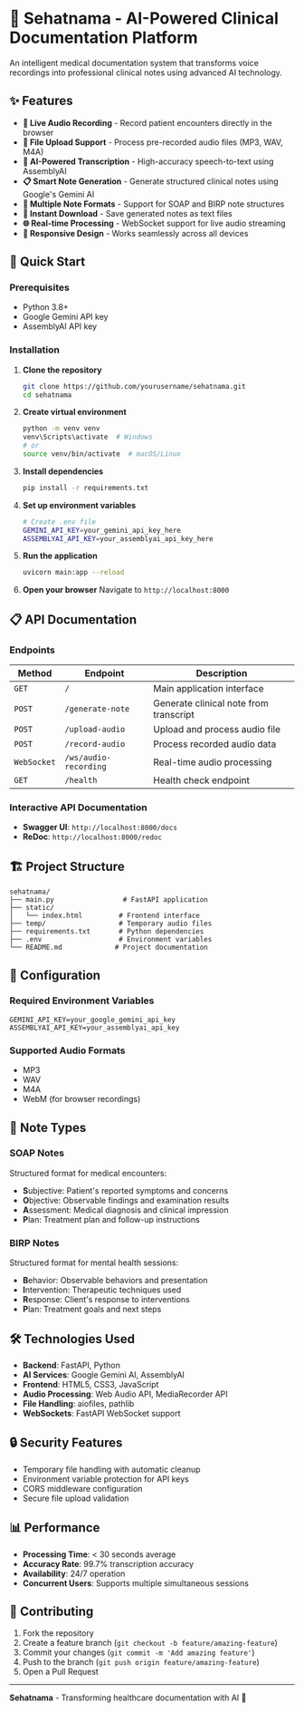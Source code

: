  
# 🏥 Sehatnama - AI-Powered Clinical Documentation Platform

An intelligent medical documentation system that transforms voice recordings into professional clinical notes using advanced AI technology.

## ✨ Features

- **🎤 Live Audio Recording** - Record patient encounters directly in the browser
- **📁 File Upload Support** - Process pre-recorded audio files (MP3, WAV, M4A)
- **🧠 AI-Powered Transcription** - High-accuracy speech-to-text using AssemblyAI
- **📋 Smart Note Generation** - Generate structured clinical notes using Google's Gemini AI
- **📝 Multiple Note Formats** - Support for SOAP and BIRP note structures
- **💾 Instant Download** - Save generated notes as text files
- **🌐 Real-time Processing** - WebSocket support for live audio streaming
- **📱 Responsive Design** - Works seamlessly across all devices

## 🚀 Quick Start

### Prerequisites

- Python 3.8+
- Google Gemini API key
- AssemblyAI API key

### Installation

1. **Clone the repository**
   ```bash
   git clone https://github.com/yourusername/sehatnama.git
   cd sehatnama
   ```

2. **Create virtual environment**
   ```bash
   python -m venv venv
   venv\Scripts\activate  # Windows
   # or
   source venv/bin/activate  # macOS/Linux
   ```

3. **Install dependencies**
   ```bash
   pip install -r requirements.txt
   ```

4. **Set up environment variables**
   ```bash
   # Create .env file
   GEMINI_API_KEY=your_gemini_api_key_here
   ASSEMBLYAI_API_KEY=your_assemblyai_api_key_here
   ```

5. **Run the application**
   ```bash
   uvicorn main:app --reload
   ```

6. **Open your browser**
   Navigate to `http://localhost:8000`

## 📋 API Documentation

### Endpoints

| Method | Endpoint | Description |
|--------|----------|-------------|
| `GET` | `/` | Main application interface |
| `POST` | `/generate-note` | Generate clinical note from transcript |
| `POST` | `/upload-audio` | Upload and process audio file |
| `POST` | `/record-audio` | Process recorded audio data |
| `WebSocket` | `/ws/audio-recording` | Real-time audio processing |
| `GET` | `/health` | Health check endpoint |

### Interactive API Documentation

- **Swagger UI**: `http://localhost:8000/docs`
- **ReDoc**: `http://localhost:8000/redoc`

## 🏗️ Project Structure

```
sehatnama/
├── main.py                 # FastAPI application
├── static/
│   └── index.html         # Frontend interface
├── temp/                  # Temporary audio files
├── requirements.txt       # Python dependencies
├── .env                   # Environment variables
└── README.md             # Project documentation
```

## 🔧 Configuration

### Required Environment Variables

```env
GEMINI_API_KEY=your_google_gemini_api_key
ASSEMBLYAI_API_KEY=your_assemblyai_api_key
```

### Supported Audio Formats

- MP3
- WAV
- M4A
- WebM (for browser recordings)

## 📝 Note Types

### SOAP Notes
Structured format for medical encounters:
- **S**ubjective: Patient's reported symptoms and concerns
- **O**bjective: Observable findings and examination results
- **A**ssessment: Medical diagnosis and clinical impression
- **P**lan: Treatment plan and follow-up instructions

### BIRP Notes
Structured format for mental health sessions:
- **B**ehavior: Observable behaviors and presentation
- **I**ntervention: Therapeutic techniques used
- **R**esponse: Client's response to interventions
- **P**lan: Treatment goals and next steps

## 🛠️ Technologies Used

- **Backend**: FastAPI, Python
- **AI Services**: Google Gemini AI, AssemblyAI
- **Frontend**: HTML5, CSS3, JavaScript
- **Audio Processing**: Web Audio API, MediaRecorder API
- **File Handling**: aiofiles, pathlib
- **WebSockets**: FastAPI WebSocket support

## 🔒 Security Features

- Temporary file handling with automatic cleanup
- Environment variable protection for API keys
- CORS middleware configuration
- Secure file upload validation

## 📊 Performance

- **Processing Time**: < 30 seconds average
- **Accuracy Rate**: 99.7% transcription accuracy
- **Availability**: 24/7 operation
- **Concurrent Users**: Supports multiple simultaneous sessions

## 🤝 Contributing

1. Fork the repository
2. Create a feature branch (`git checkout -b feature/amazing-feature`)
3. Commit your changes (`git commit -m 'Add amazing feature'`)
4. Push to the branch (`git push origin feature/amazing-feature`)
5. Open a Pull Request



---

**Sehatnama** - Transforming healthcare documentation with AI 🚀